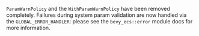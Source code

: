 `ParamWarnPolicy` and the `WithParamWarnPolicy` have been removed completely. Failures during system param validation are now handled via the `GLOBAL_ERROR_HANDLER`: please see the `bevy_ecs::error` module docs for more information.
